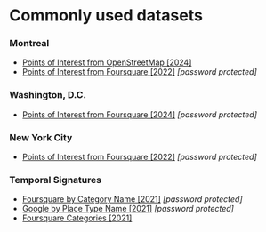 # Commonly used datasets


### Montreal
* [Points of Interest from OpenStreetMap [2024]](mtl_poi_osm2024.zip) 
* [Points of Interest from Foursquare [2022]](foursquare_POI_montreal2022.zip) *[password protected]*

### Washington, D.C.
* [Points of Interest from Foursquare [2024]](foursquare_POI_washingtondc2024.zip) *[password protected]*

### New York City
* [Points of Interest from Foursquare [2022]](foursquare_POI_newyorkc2024.zip) *[password protected]*

### Temporal Signatures
* [Foursquare by Category Name [2021]](foursquare_temporal_signatures.zip) *[password protected]*
* [Google by Place Type Name [2021]](google_temporal_signatures.zip) *[password protected]*
* [Foursquare Categories [2021]](fs_categories.csv) 